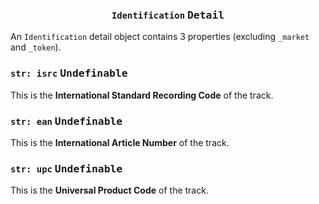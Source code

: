 <h3 align="center"><code>Identification</code> <kbd>Detail</kbd></h3>

An `Identification` detail object contains 3 properties (excluding `_market` and `_token`).

### `str: isrc` <kbd>Undefinable</kbd>
This is the **International Standard Recording Code** of the track.

### `str: ean` <kbd>Undefinable</kbd>
This is the **International Article Number** of the track.

### `str: upc` <kbd>Undefinable</kbd>
This is the **Universal Product Code** of the track.

<img src="https://komarev.com/ghpvc/?username=creuserr" alt="" width="0"></img>
